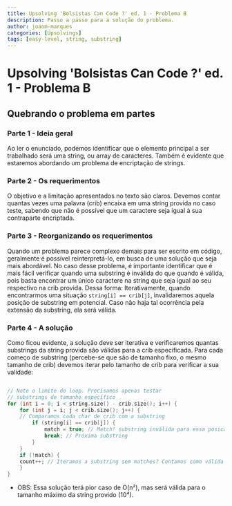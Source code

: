 ```yaml
---
title: Upsolving 'Bolsistas Can Code ?' ed. 1 - Problema B
description: Passo a passo para a solução do problema.
author: joaom-marques
categories: [Upsolvings]
tags: [easy-level, string, substring]
---
```


# Upsolving 'Bolsistas Can Code ?' ed. 1 - Problema B

## Quebrando o problema em partes

### Parte 1 - Ideia geral

Ao ler o enunciado, podemos identificar que o elemento principal a ser trabalhado será uma string, ou array de caracteres. Também é evidente que estaremos abordando um problema de encriptação de strings.

### Parte 2 - Os requerimentos

O objetivo e a limitação apresentados no texto são claros. Devemos contar quantas vezes uma palavra (crib) encaixa em uma string provida no caso teste, sabendo que não é possível que um caractere seja igual à sua contraparte encriptada.

### Parte 3 - Reorganizando os requerimentos

Quando um problema parece complexo demais para ser escrito em código, geralmente é possível reinterpretá-lo, em busca de uma solução que seja mais abordável.
No caso desse problema, é importante identificar que é mais fácil verificar quando uma substring é inválida do que quando é válida, pois basta encontrar um único caractere na string que seja igual ao seu respectivo na crib provida.
Dessa forma: Iterativamente, quando encontrarmos uma situação `string[i] == crib[j]`, invalidaremos aquela posição de substring em potencial. Caso não haja tal ocorrência pela extensão da substring, ela será válida.

### Parte 4 - A solução

Como ficou evidente, a solução deve ser iterativa e verificaremos quantas substrings da string provida são válidas para a crib especificada.
Para cada começo de substring (percebe-se que são de tamanho fixo, o mesmo tamanho de crib) devemos iterar pelo tamanho de crib para verificar a sua validade:

```cpp

// Note o limite do loop. Precisamos apenas testar
// substrings de tamanho específico
for (int i = 0; i < string.size() - crib.size(); i++) {
    for (int j = i; j < crib.size(); j++) {
    // Comparamos cada char de crib com a substring
        if (string[i] == crib[j]) {
            match = true; // Match! substring inválida para essa posicao
            break; // Próxima substring
        }
    }
    if (!match) {
    count++; // Iteramos a substring sem matches? Contamos como válida
    }
}
```

- OBS: Essa solução terá pior caso de O(n²), mas será válida para o tamanho máximo da string provido (10⁴).
